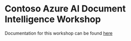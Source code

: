 # Contoso Azure AI Document Intelligence Workshop 

Documentation for this workshop can be found [here](https://newpatiente2e.github.io/docs/)
